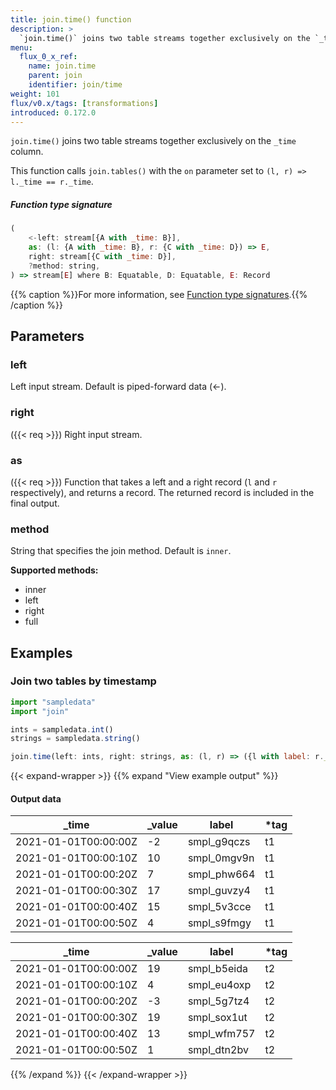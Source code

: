 ```yaml
---
title: join.time() function
description: >
  `join.time()` joins two table streams together exclusively on the `_time` column.
menu:
  flux_0_x_ref:
    name: join.time
    parent: join
    identifier: join/time
weight: 101
flux/v0.x/tags: [transformations]
introduced: 0.172.0
---
```


<!------------------------------------------------------------------------------

IMPORTANT: This page was generated from comments in the Flux source code. Any
edits made directly to this page will be overwritten the next time the
documentation is generated. 

To make updates to this documentation, update the function comments above the
function definition in the Flux source code:

https://github.com/influxdata/flux/blob/master/stdlib/join/join.flux#L265-L272

Contributing to Flux: https://github.com/influxdata/flux#contributing
Fluxdoc syntax: https://github.com/influxdata/flux/blob/master/docs/fluxdoc.md

------------------------------------------------------------------------------->

`join.time()` joins two table streams together exclusively on the `_time` column.

This function calls `join.tables()` with the `on` parameter set to `(l, r) => l._time == r._time`.

##### Function type signature

```js
(
    <-left: stream[{A with _time: B}],
    as: (l: {A with _time: B}, r: {C with _time: D}) => E,
    right: stream[{C with _time: D}],
    ?method: string,
) => stream[E] where B: Equatable, D: Equatable, E: Record
```

{{% caption %}}For more information, see [Function type signatures](/flux/v0.x/function-type-signatures/).{{% /caption %}}

## Parameters

### left

Left input stream. Default is piped-forward data (<-).



### right
({{< req >}})
Right input stream.



### as
({{< req >}})
Function that takes a left and a right record (`l` and `r` respectively), and returns a record.
The returned record is included in the final output.



### method

String that specifies the join method. Default is `inner`.

**Supported methods:**
- inner
- left
- right
- full


## Examples

### Join two tables by timestamp

```js
import "sampledata"
import "join"

ints = sampledata.int()
strings = sampledata.string()

join.time(left: ints, right: strings, as: (l, r) => ({l with label: r._value}))

```

{{< expand-wrapper >}}
{{% expand "View example output" %}}

#### Output data

| _time                | _value  | label       | *tag |
| -------------------- | ------- | ----------- | ---- |
| 2021-01-01T00:00:00Z | -2      | smpl_g9qczs | t1   |
| 2021-01-01T00:00:10Z | 10      | smpl_0mgv9n | t1   |
| 2021-01-01T00:00:20Z | 7       | smpl_phw664 | t1   |
| 2021-01-01T00:00:30Z | 17      | smpl_guvzy4 | t1   |
| 2021-01-01T00:00:40Z | 15      | smpl_5v3cce | t1   |
| 2021-01-01T00:00:50Z | 4       | smpl_s9fmgy | t1   |

| _time                | _value  | label       | *tag |
| -------------------- | ------- | ----------- | ---- |
| 2021-01-01T00:00:00Z | 19      | smpl_b5eida | t2   |
| 2021-01-01T00:00:10Z | 4       | smpl_eu4oxp | t2   |
| 2021-01-01T00:00:20Z | -3      | smpl_5g7tz4 | t2   |
| 2021-01-01T00:00:30Z | 19      | smpl_sox1ut | t2   |
| 2021-01-01T00:00:40Z | 13      | smpl_wfm757 | t2   |
| 2021-01-01T00:00:50Z | 1       | smpl_dtn2bv | t2   |

{{% /expand %}}
{{< /expand-wrapper >}}
